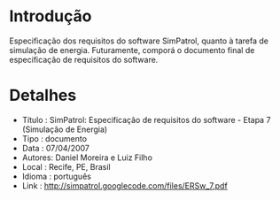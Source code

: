 # Introdução #
Especificação dos requisitos do software SimPatrol, quanto à tarefa de simulação de energia. Futuramente, comporá o documento final de especificação de requisitos do software.

# Detalhes #
  * Título : SimPatrol: Especificação de requisitos do software - Etapa 7 (Simulação de Energia)
  * Tipo : documento
  * Data : 07/04/2007
  * Autores: Daniel Moreira e Luiz Filho
  * Local : Recife, PE, Brasil
  * Idioma : português
  * Link : http://simpatrol.googlecode.com/files/ERSw_7.pdf